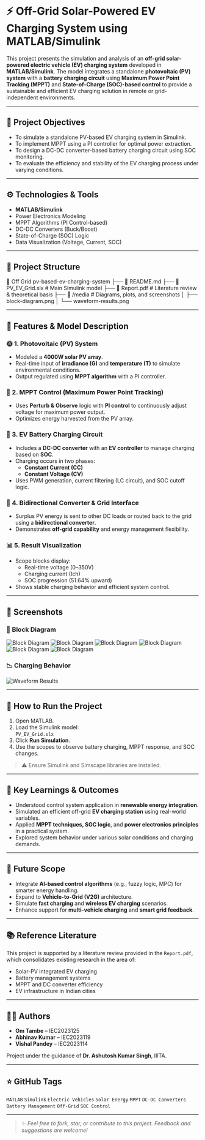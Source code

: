 
# ⚡ Off-Grid Solar-Powered EV Charging System using MATLAB/Simulink

This project presents the simulation and analysis of an **off-grid solar-powered electric vehicle (EV) charging system** developed in **MATLAB/Simulink**. The model integrates a standalone **photovoltaic (PV) system** with a **battery charging circuit** using **Maximum Power Point Tracking (MPPT)** and **State-of-Charge (SOC)-based control** to provide a sustainable and efficient EV charging solution in remote or grid-independent environments.

---

## 📌 Project Objectives

- To simulate a standalone PV-based EV charging system in Simulink.
- To implement MPPT using a PI controller for optimal power extraction.
- To design a DC-DC converter-based battery charging circuit using SOC monitoring.
- To evaluate the efficiency and stability of the EV charging process under varying conditions.

---

## ⚙️ Technologies & Tools

- **MATLAB/Simulink**
- Power Electronics Modeling
- MPPT Algorithms (PI Control-based)
- DC-DC Converters (Buck/Boost)
- State-of-Charge (SOC) Logic
- Data Visualization (Voltage, Current, SOC)

---

## 📁 Project Structure
📂 Off Grid pv-based-ev-charging-system
├── 📄 README.md
├── 📄 PV_EV_Grid.slx # Main Simulink model
├── 📄 Report.pdf # Literature review & theoretical basis
├── 📁 /media # Diagrams, plots, and screenshots
│ ├── block-diagram.png
│ └── waveform-results.png


---

## 🧩 Features & Model Description

### 🌞 1. Photovoltaic (PV) System
- Modeled a **4000W solar PV array**.
- Real-time input of **irradiance (G)** and **temperature (T)** to simulate environmental conditions.
- Output regulated using **MPPT algorithm** with a PI controller.

### 🔌 2. MPPT Control (Maximum Power Point Tracking)
- Uses **Perturb & Observe** logic with **PI control** to continuously adjust voltage for maximum power output.
- Optimizes energy harvested from the PV array.

### 🔋 3. EV Battery Charging Circuit
- Includes a **DC-DC converter** with an **EV controller** to manage charging based on **SOC**.
- Charging occurs in two phases:
  - **Constant Current (CC)**
  - **Constant Voltage (CV)**
- Uses PWM generation, current filtering (LC circuit), and SOC cutoff logic.

### 🔁 4. Bidirectional Converter & Grid Interface
- Surplus PV energy is sent to other DC loads or routed back to the grid using a **bidirectional converter**.
- Demonstrates **off-grid capability** and energy management flexibility.

### 📊 5. Result Visualization
- Scope blocks display:
  - Real-time voltage (0–350V)
  - Charging current (Ich)
  - SOC progression (51.64% upward)
- Shows stable charging behavior and efficient system control.

---

## 📸 Screenshots

### 🧱 Block Diagram  
![Block Diagram](media/block-diagram.jpg)
![Block Diagram](media/MPPT-controller.jpg)
![Block Diagram](media/EV-controller.jpg)
![Block Diagram](media/4000W-pv-system.jpg)
![Block Diagram](media/ev-standards.jpg)
![Block Diagram](media/Types_of_Charging.jpg)

### 📉 Charging Behavior  
![Waveform Results](media/waveform-results.png)

---

## 🚀 How to Run the Project

1. Open MATLAB.
2. Load the Simulink model:  
   `PV_EV_Grid.slx`
3. Click **Run Simulation**.
4. Use the scopes to observe battery charging, MPPT response, and SOC changes.

> ⚠️ Ensure Simulink and Simscape libraries are installed.

---

## 🧠 Key Learnings & Outcomes

- Understood control system application in **renewable energy integration**.
- Simulated an efficient off-grid **EV charging station** using real-world variables.
- Applied **MPPT techniques, SOC logic**, and **power electronics principles** in a practical system.
- Explored system behavior under various solar conditions and charging demands.

---

## 🔮 Future Scope

- Integrate **AI-based control algorithms** (e.g., fuzzy logic, MPC) for smarter energy handling.
- Expand to **Vehicle-to-Grid (V2G)** architecture.
- Simulate **fast charging** and **wireless EV charging** scenarios.
- Enhance support for **multi-vehicle charging** and **smart grid feedback**.

---

## 📚 Reference Literature

This project is supported by a literature review provided in the `Report.pdf`, which consolidates existing research in the area of:

- Solar-PV integrated EV charging
- Battery management systems
- MPPT and DC converter efficiency
- EV infrastructure in Indian cities

---

## 👨‍💻 Authors

- **Om Tambe** – IEC2023125  
- **Abhinav Kumar** – IEC2023119  
- **Vishal Pandey** – IEC2023114  


Project under the guidance of **Dr. Ashutosh Kumar Singh**, IIITA.

---

## ⭐ GitHub Tags

`MATLAB` `Simulink` `Electric Vehicles` `Solar Energy` `MPPT` `DC-DC Converters` `Battery Management` `Off-Grid` `SOC Control`

---

> ✨ *Feel free to fork, star, or contribute to this project. Feedback and suggestions are welcome!*


